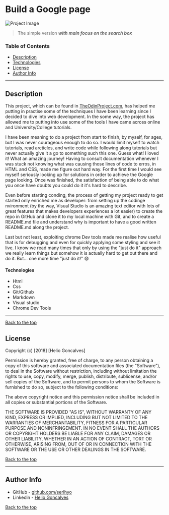 # Build a Google page 

![Project Image](https://upload.wikimedia.org/wikipedia/commons/thumb/9/96/Google_web_search.png/800px-Google_web_search.png)

> The simple version  _**with main focus on the search box**_

### Table of Contents

- [Description](#description)
- [Technologies](#technologies)
- [License](#license)
- [Author Info](#author-info)

---

## Description

[project 1]: https://www.theodinproject.com/courses/web-development-101/lessons/html-css?ref=lnav

This project, which can be found in [TheOdinProject.com][project 1], has helped me putting in practise some of the techniques I have been learning since I decided to dive into web development. In the some way, the project has allowed me to putting into use some of the tools I have came across online and University/College tutorials.

I have been meaning to do a project from start to finish, by myself, for ages, but I was never courageous enough to do so. I would limit myself to watch tutorials, read arcticles, and write code while following along tutorials but never actually give it a go to something such this one. Guess what! I loved it! What an amazing journey! Having to consult documentation whenever I was stuck not knowing what was causing those lines of code to erros, in HTML and CSS, made me figure out hard way. For the first time I would see myself seriously looking up for solutions in order to achieve the Google page looking. Once was finished, the satisfaction of being able to do what you once have doubts you could do it it's hard to describe.  

Even before starting conding, the process of getting my project ready to get started only enriched me as developer: from setting up the codinge nvironment (by the way, Visual Studio is an amazing text editor with lots of great features that makes developers experiences a lot easier) to create the repo in GitHub and clone it to my local machine with Git, and to create a README.md file and understand why is important to have a good written README.md along the project. 

Last but not least, exploiting chrome Dev tools made me realise how useful that is for debugging and even for quickly applying some styling and see it live. I know we read many times that only by using the "just do it" approach we really learn things but somehow it is actually hard to get out there and do it. But... one more time "just do it!" :smile:  

#### Technologies 

- Html
- Css
- Git/Github
- Markdown
- Visual studio
- Chrome Dev Tools

---

[Back to the top](#build-a-google-page)

## License 

Copyright (c) [2018] [Helio Goncalves]

Permission is hereby granted, free of charge, to any person obtaining a copy of this software and associated documentation files (the "Software"), to deal in the Software without restriction, including without limitation the rights to use, copy, modify, merge, publish, distribute, sublicense, and/or sell copies of the Software, and to permit persons to whom the Software is furnished to do so, subject to the following conditions:

The above copyright notice and this permission notice shall be included in all copies or substantial portions of the Software.

THE SOFTWARE IS PROVIDED "AS IS", WITHOUT WARRANTY OF ANY KIND, EXPRESS OR IMPLIED, INCLUDING BUT NOT LIMITED TO THE WARRANTIES OF MERCHANTABILITY, FITNESS FOR A PARTICULAR PURPOSE AND NONINFRINGEMENT. IN NO EVENT SHALL THE AUTHORS OR COPYRIGHT HOLDERS BE LIABLE FOR ANY CLAIM, DAMAGES OR OTHER LIABILITY, WHETHER IN AN ACTION OF CONTRACT, TORT OR OTHERWISE, ARISING FROM, OUT OF OR IN CONNECTION WITH THE SOFTWARE OR THE USE OR OTHER DEALINGS IN THE SOFTWARE.

[Back to the top](#build-a-google-page)

---

## Author Info 

- GitHub - [github.com/serlhyo](https://github.com/srlhyo)
- Linkedin - [Helio Goncalves](https://www.linkedin.com/in/helio-goncalves/)

[Back to the top](#build-a-google-page)
